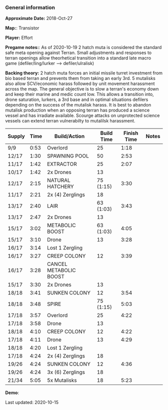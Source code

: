 ### General information

**Approximate Date:** 2018-Oct-27

**Map:**: Transistor

**Player:** Effort  

**Pregame notes:**: As of 2020-10-19 2 hatch muta is considered the standard safe meta opening against Terran. Small adjustments and responses to terran openings allow theorhetical transition into a standard late macro game (defiler/ling/lurker --> defiler/ulralisk)
 
**Backing theory:** 2 hatch muta forces an initial missile turret investment from bio based terran and prevents them from taking an early 3rd. 5 mutalisks also allow SCV/economic harass followed by unit movement harassment across the map. The general objective is to slow a terran's economy down and keep their marine and medic count low. This allows a transition into, drone saturation, lurkers, a 3rd base and in optimal situations defilers depending on the success of the mutalisk harass. It is best to abandon mutalisk production when an opposing terran has produced a science vessel and has irradiate available. Scourge attacks on unprotected science vessels can extend terran vulnerabilty to mutalilsk harassment.


 Supply | Time | Build/Action | Build Time | Finish Time | Notes
 -------|------|-------|------------|-------------|------ 
|9/9|0:53|Overlord|25|1:18
|12/17|1:30|SPAWNING POOL|50|2:53
|11/17|1:42|EXTRACTOR|25|2:07
|10/17|1:42|2x Drones|13|
|12/17|2:15|NATURAL HATCHERY|75 (1:15)|3:30
|11/17|2:21|2x (4) Zerglings|18|
|13/17|2:40|LAIR|63 (1:03)|3:43
|13/17|2:47|2x Drones|13|
|15/17|3:02|METABOLIC BOOST|63 (1:03)|4:05
|15/17|3:10|Drone|13|3:28
|16/17|3:14|Lost 1 Zergling||
|16/17|3:27|CREEP COLONY|12|3:39
|16/17|3:28|CANCEL METABOLIC BOOST||
|15/17|3:30|2x Drones|13|
|18/18|3:41|SUNKEN COLONY|12|3:54
|18/18|3:48|SPIRE|75 (1:15)|5:03
|17/18|3:57|Overlord|25|4:22
|17/18|3:58|Drone|13|
|18/18|4:10|CREEP COLONY|12|4:22
|17/18|4:11|Drone|13|4:29
|18/18|4:20|Lost 1 Zergling||
|17/18|4:24|2x (4) Zerglings|18|
|19/26|4:24|SUNKEN COLONY|12|4:36
|19/26|4:24|3x (6) Zerglings|18|
|21/34|5:05|5x Mutalisks|18|5:23

**Demo**:

Last updated: 2020-10-15